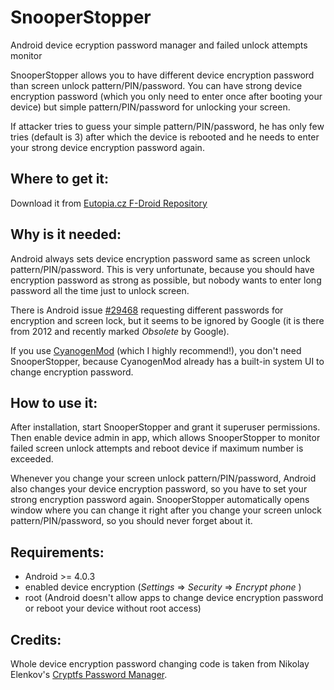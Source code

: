 SnooperStopper
==============

Android device ecryption password manager and failed unlock attempts monitor

SnooperStopper allows you to have different device encryption password than
screen unlock pattern/PIN/password. You can have strong device encryption
password (which you only need to enter once after booting your device) but
simple pattern/PIN/password for unlocking your screen.

If attacker tries to guess your simple pattern/PIN/password, he has only
few tries (default is 3) after which the device is rebooted and he needs
to enter your strong device encryption password again.


Where to get it:
----------------

Download it from [Eutopia.cz F-Droid Repository](https://fdroid.eutopia.cz/)


Why is it needed:
-----------------

Android always sets device encryption password same as screen unlock pattern/PIN/password.
This is very unfortunate, because you should have encryption password as strong
as possible, but nobody wants to enter long password all the time just to unlock screen.

There is Android issue [#29468](https://code.google.com/p/android/issues/detail?id=29468)
requesting different passwords for encryption and screen lock, but it seems to be
ignored by Google (it is there from 2012 and recently marked _Obsolete_ by Google).

If you use [CyanogenMod](http://www.cyanogenmod.org/) (which I highly recommend!),
you don't need SnooperStopper, because CyanogenMod already has a built-in system UI
to change encryption password.


How to use it:
--------------

After installation, start SnooperStopper and grant it superuser permissions. Then
enable device admin in app, which allows SnooperStopper to monitor failed screen
unlock attempts and reboot device if maximum number is exceeded.

Whenever you change your screen unlock pattern/PIN/password, Android also changes
your device encryption password, so you have to set your strong encryption
password again. SnooperStopper automatically opens window where you can change it
right after you change your screen unlock pattern/PIN/password, so you should never
forget about it.


Requirements:
-------------

- Android >= 4.0.3
- enabled device encryption (_Settings_ => _Security_ => _Encrypt phone_ )
- root (Android doesn't allow apps to change device encryption password or
  reboot your device without root access)


Credits:
--------

Whole device encryption password changing code is taken from Nikolay Elenkov's
[Cryptfs Password Manager](https://github.com/nelenkov/cryptfs-password-manager).
